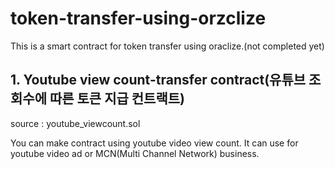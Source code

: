 ﻿token-transfer-using-orzclize
=============================


This is a smart contract for token transfer using oraclize.(not completed yet)  

## 1. Youtube view count-transfer contract(유튜브 조회수에 따른 토큰 지급 컨트랙트)  
source : youtube_viewcount.sol  

You can make contract using youtube video view count. It can use for youtube video ad or MCN(Multi Channel Network) business.  

